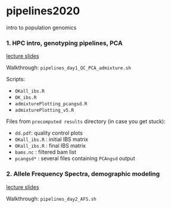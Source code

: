 # pipelines2020
intro to population genomics

### 1. HPC intro, genotyping pipelines, PCA

[lecture slides](https://docs.google.com/presentation/d/1Po3J-SAM9Ju7l27Au2YeMmMK1d-0UBu6sLN_10VxWGI/edit?usp=sharing)

Walkthrough: `pipelines_day1_QC_PCA_admixture.sh`

Scripts:
- `OKall_ibs.R`
- `OK_ibs.R`
- `admixturePlotting_pcangsd.R`
- `admixturePlotting_v5.R`

Files from `precomputed results` directory (in case you get stuck):
- `dd.pdf`: quality control plots
- `OKall_ibs.R` : initial IBS matrix
- `OKall_ibs.R` : final IBS matrix
- `bams.nc` : filtered bam list
- `pcangsd*` : several files containing `PCAngsd` output

### 2. Allele Frequency Spectra, demographic modeling

[lecture slides](https://docs.google.com/presentation/d/1qvwG3MMP2xRPd4oGy6VyLXxzAKf99suKzCcMvUSFMrY/edit?usp=sharing)

Walkthrough: `pipelines_day2_AFS.sh`
